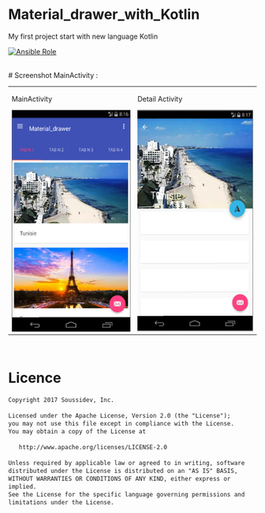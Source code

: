 # Material_drawer_with_Kotlin
My first project start with new language Kotlin

[![Ansible Role](https://img.shields.io/badge/Developer-Soussidev-yellow.svg)]()

<br>
# Screenshot MainActivity :

<table>
<tr>
<td>
<p>MainActivity </p>
<img src="/material_drawer_kotlin1.PNG" height="450" width="280">
</td>
<td>
<p> Detail Activity </p>
<img src="/material_drawer_kotlin2.PNG" height="450" width="280">
</td>
</tr>
</table>

<br>

# Licence

```
Copyright 2017 Soussidev, Inc.

Licensed under the Apache License, Version 2.0 (the "License");
you may not use this file except in compliance with the License.
You may obtain a copy of the License at

   http://www.apache.org/licenses/LICENSE-2.0

Unless required by applicable law or agreed to in writing, software
distributed under the License is distributed on an "AS IS" BASIS,
WITHOUT WARRANTIES OR CONDITIONS OF ANY KIND, either express or implied.
See the License for the specific language governing permissions and
limitations under the License.
```
